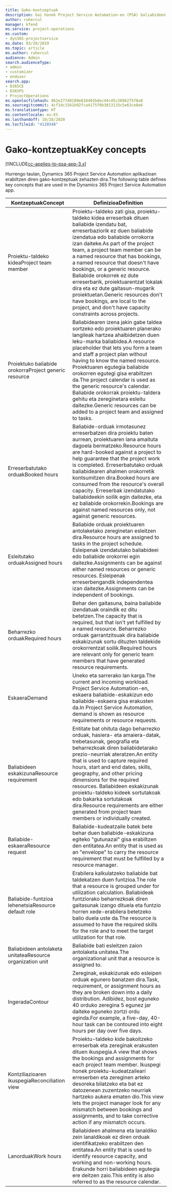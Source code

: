 ```yaml
---
title: Gako-kontzeptuak
description: Gai honek Project Service Automation-en (PSA) baliabideen kudeaketa gako-kontzeptuen inguruko informazioa eskaintzen du.
author: ruhercul
manager: kfend
ms.service: project-operations
ms.custom:
- dyn365-projectservice
ms.date: 03/28/2019
ms.topic: article
ms.author: ruhercul
audience: Admin
search.audienceType:
- admin
- customizer
- enduser
search.app:
- D365CE
- D365PS
- ProjectOperations
ms.openlocfilehash: 862e277d8109e810401bdecd4c45c2696275f8a8
ms.sourcegitcommit: 4cf1dc1561b92fca4175f0b3813133c5e63ce8e6
ms.translationtype: HT
ms.contentlocale: eu-ES
ms.lasthandoff: 10/28/2020
ms.locfileid: "4120348"
---
```

# <a name="key-concepts"></a><span data-ttu-id="7b540-103">Gako-kontzeptuak</span><span class="sxs-lookup"><span data-stu-id="7b540-103">Key concepts</span></span>

[!INCLUDE[cc-applies-to-psa-app-3.x](../includes/cc-applies-to-psa-app-3x.md)]

<span data-ttu-id="7b540-104">Hurrengo taulan, Dynamics 365 Project Service Automation aplikazioan erabiltzen diren gako-kontzeptuak zehazten dira.</span><span class="sxs-lookup"><span data-stu-id="7b540-104">The following table defines key concepts that are used in the Dynamics 365 Project Service Automation app.</span></span>

| <span data-ttu-id="7b540-105">Kontzeptuak</span><span class="sxs-lookup"><span data-stu-id="7b540-105">Concept</span></span>                    | <span data-ttu-id="7b540-106">Definizioa</span><span class="sxs-lookup"><span data-stu-id="7b540-106">Definition</span></span> |
|----------------------------|------------|
| <span data-ttu-id="7b540-107">Proiektu-taldeko kidea</span><span class="sxs-lookup"><span data-stu-id="7b540-107">Project team member</span></span>        | <span data-ttu-id="7b540-108">Proiektu-taldeko zati gisa, proiektu-taldeko kidea erreserbak dituen baliabide izendatu bat, erreserbaziorik ez duen baliabide izendatua edo baliabide orrokorra izan daiteke.</span><span class="sxs-lookup"><span data-stu-id="7b540-108">As part of the project team, a project team member can be a named resource that has bookings, a named resource that doesn't have bookings, or a generic resource.</span></span> <span data-ttu-id="7b540-109">Baliabide orokorrek ez dute erreserbarik, proiektuarentzat lokalak dira eta ez dute gaitasun-mugarik proiektuetan.</span><span class="sxs-lookup"><span data-stu-id="7b540-109">Generic resources don't have bookings, are local to the project, and don't have capacity constraints across projects.</span></span> |
| <span data-ttu-id="7b540-110">Proiektuko baliabide orokorra</span><span class="sxs-lookup"><span data-stu-id="7b540-110">Project generic resource</span></span>   | <span data-ttu-id="7b540-111">Baliabidearen izena jakin gabe taldea sortzeko edo proiektuaren planerako langileak hartzea ahalbidetzen duen leku-marka baliabidea.</span><span class="sxs-lookup"><span data-stu-id="7b540-111">A resource placeholder that lets you form a team and staff a project plan without having to know the named resource.</span></span> <span data-ttu-id="7b540-112">Proiektuaren egutegia baliabide orokorren egutegi gisa erabiltzen da.</span><span class="sxs-lookup"><span data-stu-id="7b540-112">The project calendar is used as the generic resource's calendar.</span></span> <span data-ttu-id="7b540-113">Baliabide orokorrak proiektu-taldera gehitu eta zereginetara esleitu daitezke.</span><span class="sxs-lookup"><span data-stu-id="7b540-113">Generic resources can be added to a project team and assigned to tasks.</span></span> |
| <span data-ttu-id="7b540-114">Erreserbatutako orduak</span><span class="sxs-lookup"><span data-stu-id="7b540-114">Booked hours</span></span>               | <span data-ttu-id="7b540-115">Baliabide-orduak irmotasunez erreserbatzen dira proiektu baten aurrean, proiektuaren lana amaituta dagoela bermatzeko.</span><span class="sxs-lookup"><span data-stu-id="7b540-115">Resource hours are hard-booked against a project to help guarantee that the project work is completed.</span></span> <span data-ttu-id="7b540-116">Erreserbatutako orduak baliabidearen ahalmen orokorretik kontsumitzen dira.</span><span class="sxs-lookup"><span data-stu-id="7b540-116">Booked hours are consumed from the resource's overall capacity.</span></span> <span data-ttu-id="7b540-117">Erreserbak izendatutako baliabideekin soilik egin daitezke, eta ez baliabide orokorrekin.</span><span class="sxs-lookup"><span data-stu-id="7b540-117">Bookings are against named resources only, not against generic resources.</span></span> |
| <span data-ttu-id="7b540-118">Esleitutako orduak</span><span class="sxs-lookup"><span data-stu-id="7b540-118">Assigned hours</span></span>             | <span data-ttu-id="7b540-119">Baliabide orduak proiektuaren antolaketako zereginetan esleitzen dira.</span><span class="sxs-lookup"><span data-stu-id="7b540-119">Resource hours are assigned to tasks in the project schedule.</span></span> <span data-ttu-id="7b540-120">Esleipenak izendatutako baliabideei edo baliabide orokorrei egin daitezke.</span><span class="sxs-lookup"><span data-stu-id="7b540-120">Assignments can be against either named resources or generic resources.</span></span> <span data-ttu-id="7b540-121">Esleipenak erreserbengandik independentea izan daitezke.</span><span class="sxs-lookup"><span data-stu-id="7b540-121">Assignments can be independent of bookings.</span></span> |
| <span data-ttu-id="7b540-122">Beharrezko orduak</span><span class="sxs-lookup"><span data-stu-id="7b540-122">Required hours</span></span>             | <span data-ttu-id="7b540-123">Behar den gaitasuna, baina baliabide izendatuak oraindik ez ditu betetzen.</span><span class="sxs-lookup"><span data-stu-id="7b540-123">The capacity that is required, but that isn't yet fulfilled by a named resource.</span></span> <span data-ttu-id="7b540-124">Beharrezko orduak garrantzitsuak dira baliabide eskakizunak sortu dituzten taldekide orokorrentzat soilik.</span><span class="sxs-lookup"><span data-stu-id="7b540-124">Required hours are relevant only for generic team members that have generated resource requirements.</span></span> |
| <span data-ttu-id="7b540-125">Eskaera</span><span class="sxs-lookup"><span data-stu-id="7b540-125">Demand</span></span>                     | <span data-ttu-id="7b540-126">Uneko eta sarrerako lan karga.</span><span class="sxs-lookup"><span data-stu-id="7b540-126">The current and incoming workload.</span></span> <span data-ttu-id="7b540-127">Project Service Automation-en, eskaera baliabide-eskakizun edo baliabide-eskaera gisa erakusten da.</span><span class="sxs-lookup"><span data-stu-id="7b540-127">In Project Service Automation, demand is shown as resource requirements or resource requests.</span></span> |
| <span data-ttu-id="7b540-128">Baliabideen eskakizuna</span><span class="sxs-lookup"><span data-stu-id="7b540-128">Resource requirement</span></span>       | <span data-ttu-id="7b540-129">Entitate bat ohituta dago beharrezko orduak, hasiera- eta amaiera-datak, trebetasunak, geografia eta beharrezkoak diren baliabidetarako prezio-neurriak ateratzen.</span><span class="sxs-lookup"><span data-stu-id="7b540-129">An entity that is used to capture required hours, start and end dates, skills, geography, and other pricing dimensions for the required resources.</span></span> <span data-ttu-id="7b540-130">Baliabideen eskakizunak proiektu-taldeko kideek sortutakoak edo bakarka sortutakoak dira.</span><span class="sxs-lookup"><span data-stu-id="7b540-130">Resource requirements are either generated from project team members or individually created.</span></span> |
| <span data-ttu-id="7b540-131">Baliabide-eskaera</span><span class="sxs-lookup"><span data-stu-id="7b540-131">Resource request</span></span>           | <span data-ttu-id="7b540-132">Baliabide-kudeatzaile batek bete behar duen baliabide-eskakizuna egiteko "gutunazal" gisa erabiltzen den entitatea.</span><span class="sxs-lookup"><span data-stu-id="7b540-132">An entity that is used as an "envelope" to carry the resource requirement that must be fulfilled by a resource manager.</span></span> |
| <span data-ttu-id="7b540-133">Baliabide-funtzioa lehenetsia</span><span class="sxs-lookup"><span data-stu-id="7b540-133">Resource default role</span></span>      | <span data-ttu-id="7b540-134">Erabilera kalkulatzeko baliabide bat taldekatzen duen funtzioa.</span><span class="sxs-lookup"><span data-stu-id="7b540-134">The role that a resource is grouped under for utilization calculation.</span></span> <span data-ttu-id="7b540-135">Baliabideak funtziorako beharrezkoak diren gaitasunak izango dituela eta funtzio horren xede-erabilera betetzeko balio duela uste da.</span><span class="sxs-lookup"><span data-stu-id="7b540-135">The resource is assumed to have the required skills for the role and to meet the target utilization for that role.</span></span> |
| <span data-ttu-id="7b540-136">Baliabideen antolaketa unitatea</span><span class="sxs-lookup"><span data-stu-id="7b540-136">Resource organization unit</span></span> | <span data-ttu-id="7b540-137">Baliabide bati esleitzen zaion antolaketa unitatea.</span><span class="sxs-lookup"><span data-stu-id="7b540-137">The organizational unit that a resource is assigned to.</span></span> |
| <span data-ttu-id="7b540-138">Ingerada</span><span class="sxs-lookup"><span data-stu-id="7b540-138">Contour</span></span>                    | <span data-ttu-id="7b540-139">Zereginak, eskakizunak edo esleipen orduak egunero banatzen dira.</span><span class="sxs-lookup"><span data-stu-id="7b540-139">Task, requirement, or assignment hours as they are broken down into a daily distribution.</span></span> <span data-ttu-id="7b540-140">Adibidez, bost eguneko 40 orduko zeregina 5 egunez jar daiteke eguneko zortzi ordu eginda.</span><span class="sxs-lookup"><span data-stu-id="7b540-140">For example, a five-day, 40-hour task can be contoured into eight hours per day over five days.</span></span> |
| <span data-ttu-id="7b540-141">Kontziliazioaren ikuspegia</span><span class="sxs-lookup"><span data-stu-id="7b540-141">Reconciliation view</span></span>        | <span data-ttu-id="7b540-142">Proiektu-taldeko kide bakoitzeko erreserbak eta zereginak erakusten dituen ikuspegia.</span><span class="sxs-lookup"><span data-stu-id="7b540-142">A view that shows the bookings and assignments for each project team member.</span></span> <span data-ttu-id="7b540-143">Ikuspegi honek proiektu-kudeatzaileari erreserben eta zereginen arteko desoreka bilatzeko eta bat ez datozenean zuzentzeko neurriak hartzeko aukera ematen dio.</span><span class="sxs-lookup"><span data-stu-id="7b540-143">This view lets the project manager look for any mismatch between bookings and assignments, and to take corrective action if any mismatch occurs.</span></span> |
| <span data-ttu-id="7b540-144">Lanorduak</span><span class="sxs-lookup"><span data-stu-id="7b540-144">Work hours</span></span>                 | <span data-ttu-id="7b540-145">Baliabideen ahalmena eta lanaldiko zein lanaldikoak ez diren orduak identifikatzeko erabiltzen den entitatea.</span><span class="sxs-lookup"><span data-stu-id="7b540-145">An entity that is used to identify resource capacity, and working and non-working hours.</span></span> <span data-ttu-id="7b540-146">Erakunde horri baliabideen egutegia ere deitzen zaio.</span><span class="sxs-lookup"><span data-stu-id="7b540-146">This entity is also referred to as the resource calendar.</span></span> |
